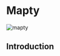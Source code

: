 # Mapty
![mapty](https://github.com/KumarSiddharth03/Mapty/assets/145192272/ff78478f-fb4a-41f4-9561-772c0139c03f)

## Introduction

